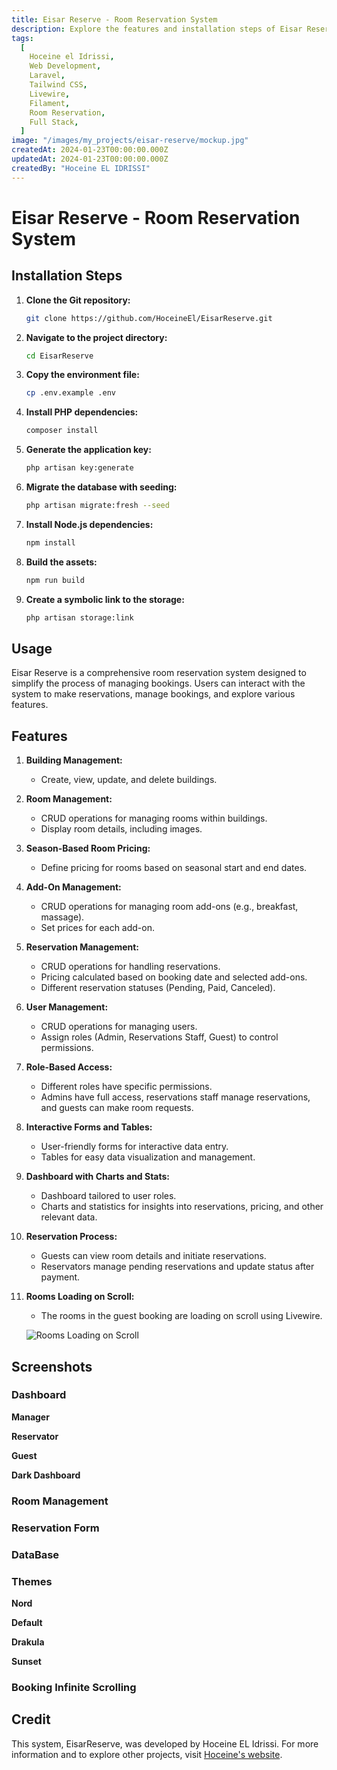 ```yaml
---
title: Eisar Reserve - Room Reservation System
description: Explore the features and installation steps of Eisar Reserve, a room reservation system developed by Hoceine EL Idrissi.
tags:
  [
    Hoceine el Idrissi,
    Web Development,
    Laravel,
    Tailwind CSS,
    Livewire,
    Filament,
    Room Reservation,
    Full Stack,
  ]
image: "/images/my_projects/eisar-reserve/mockup.jpg"
createdAt: 2024-01-23T00:00:00.000Z
updatedAt: 2024-01-23T00:00:00.000Z
createdBy: "Hoceine EL IDRISSI"
---
```


# Eisar Reserve - Room Reservation System

## Installation Steps

1. **Clone the Git repository:**

   ```bash
   git clone https://github.com/HoceineEl/EisarReserve.git
   ```

2. **Navigate to the project directory:**

   ```bash
   cd EisarReserve
   ```

3. **Copy the environment file:**

   ```bash
   cp .env.example .env
   ```

4. **Install PHP dependencies:**

   ```bash
   composer install
   ```

5. **Generate the application key:**

   ```bash
   php artisan key:generate
   ```

6. **Migrate the database with seeding:**

   ```bash
   php artisan migrate:fresh --seed
   ```

7. **Install Node.js dependencies:**

   ```bash
   npm install
   ```

8. **Build the assets:**

   ```bash
   npm run build
   ```

9. **Create a symbolic link to the storage:**

   ```bash
   php artisan storage:link
   ```

## Usage

Eisar Reserve is a comprehensive room reservation system designed to simplify the process of managing bookings. Users can interact with the system to make reservations, manage bookings, and explore various features.

## Features

1. **Building Management:**

   - Create, view, update, and delete buildings.

2. **Room Management:**

   - CRUD operations for managing rooms within buildings.
   - Display room details, including images.

3. **Season-Based Room Pricing:**

   - Define pricing for rooms based on seasonal start and end dates.

4. **Add-On Management:**

   - CRUD operations for managing room add-ons (e.g., breakfast, massage).
   - Set prices for each add-on.

5. **Reservation Management:**

   - CRUD operations for handling reservations.
   - Pricing calculated based on booking date and selected add-ons.
   - Different reservation statuses (Pending, Paid, Canceled).

6. **User Management:**

   - CRUD operations for managing users.
   - Assign roles (Admin, Reservations Staff, Guest) to control permissions.

7. **Role-Based Access:**

   - Different roles have specific permissions.
   - Admins have full access, reservations staff manage reservations, and guests can make room requests.

8. **Interactive Forms and Tables:**

   - User-friendly forms for interactive data entry.
   - Tables for easy data visualization and management.

9. **Dashboard with Charts and Stats:**

   - Dashboard tailored to user roles.
   - Charts and statistics for insights into reservations, pricing, and other relevant data.

10. **Reservation Process:**

    - Guests can view room details and initiate reservations.
    - Reservators manage pending reservations and update status after payment.

11. **Rooms Loading on Scroll:**

    - The rooms in the guest booking are loading on scroll using Livewire.

    ![Rooms Loading on Scroll](/images/my_projects/eisar-reserve/book.gif)

## Screenshots

### Dashboard

**Manager**
<MdImage text="/images/my_projects/eisar-reserve/dashboard.png" alt="Dashboard for Manager - Eisar Reserve by Hoceine el Idrissi"></MdImage>

**Reservator**
<MdImage text="/images/my_projects/eisar-reserve/res-dash.png" alt="Dashboard for Reservator - Eisar Reserve by Hoceine el Idrissi"></MdImage>

**Guest**
<MdImage text="/images/my_projects/eisar-reserve/guest-dash.png" alt="Dashboard for Guest - Eisar Reserve by Hoceine el Idrissi"></MdImage>

**Dark Dashboard**
<MdImage text="/images/my_projects/eisar-reserve/dark.png" alt="Dark Dashboard - Eisar Reserve by Hoceine el Idrissi"></MdImage>

### Room Management

<MdImage text="/images/my_projects/eisar-reserve/rooms-list.png" alt="Room Management List - Eisar Reserve by Hoceine el Idrissi"></MdImage>

<MdImage text="/images/my_projects/eisar-reserve/rooms-create-1.png" alt="Room Creation Step 1 - Eisar Reserve by Hoceine el Idrissi"></MdImage>

<MdImage text="/images/my_projects/eisar-reserve/room-create-2.png" alt="Room Creation Step 2 - Eisar Reserve by Hoceine el Idrissi"></MdImage>

### Reservation Form

<MdImage text="/images/my_projects/eisar-reserve/res-list.png" alt="Reservation Form List - Eisar Reserve by Hoceine el Idrissi"></MdImage>

<MdImage text="/images/my_projects/eisar-reserve/res-create.png" alt="Reservation Form Creation - Eisar Reserve by Hoceine el Idrissi"></MdImage>

### DataBase

<MdImage text="/images/my_projects/eisar-reserve/db.png" alt="Database Screenshot - Eisar Reserve by Hoceine el Idrissi"></MdImage>

### Themes

**Nord**
<MdImage text="/images/my_projects/eisar-reserve/nord-light.png" alt="Nord Theme - Light - Eisar Reserve by Hoceine el Idrissi"></MdImage>

<MdImage text="/images/my_projects/eisar-reserve/nord.png" alt="Nord Theme - Eisar Reserve by Hoceine el Idrissi"></MdImage>

**Default**
<MdImage text="/images/my_projects/eisar-reserve/default.png" alt="Default Theme - Eisar Reserve by Hoceine el Idrissi"></MdImage>

**Drakula**
<MdImage text="/images/my_projects/eisar-reserve/drakula.png" alt="Drakula Theme - Eisar Reserve by Hoceine el Idrissi"></MdImage>

**Sunset**
<MdImage text="/images/my_projects/eisar-reserve/sunset.png" alt="Sunset Theme - Eisar Reserve by Hoceine el Idrissi"></MdImage>

<MdImage text="/images/my_projects/eisar-reserve/sunset-dark.png" alt="Sunset Theme - Dark - Eisar Reserve by Hoceine el Idrissi"></MdImage>

### Booking Infinite Scrolling

<MdImage text="/images/my_projects/eisar-reserve/book.gif" image-type="gif" alt="Booking Infinite Scrolling - Eisar Reserve by Hoceine el Idrissi"></MdImage>

## Credit

This system, EisarReserve, was developed by Hoceine EL Idrissi. For more information and to explore other projects, visit [Hoceine's website](https://hoceine.com).
